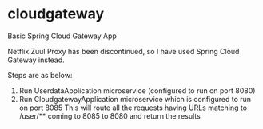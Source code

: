 # cloudgateway
Basic Spring Cloud Gateway App

Netflix Zuul Proxy has been discontinued, so I have used Spring Cloud Gateway instead.

Steps are as below:
1. Run UserdataApplication microservice (configured to run on port 8080)
2. Run CloudgatewayApplication microservice which is configured to run on port 8085
   This will route all the requests having URLs matching to /user/** coming to 8085 to 8080 and return the results

